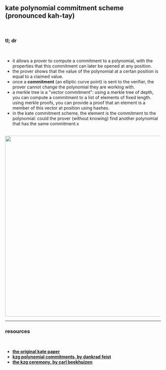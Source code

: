 ## kate polynomial commitment scheme (pronounced kah-tay)

<br>

### tl; dr

<br>

* it allows a prover to compute a commitment to a polynomial, with the properties that this commitment can later be opened at any position.
* the prover shows that the value of the polynomial at a certan position is equal to a claimed value.
* once a **commitment** (an elliptic curve point) is sent to the verifier, the prover cannot change the polynomial they are working with.
* a merkle tree is a "vector commitment": using a merkle tree of depth, you can compute a commitment to a list of elements of fixed length. using merkle proofs, you can provide a proof that an element is a member of this vector at position using hashes.
* in the kate commitment scheme, the element is the commitment to the polynomial: could the prover (without knowing) find another polynomial that has the same commitment.x

<br>

<img width="586" src="https://user-images.githubusercontent.com/1130416/234472661-000ccabb-2bce-4e16-8a51-f599c04b643d.png">


<br>

----

### resources

<br>

* **[the original kate paper](https://www.iacr.org/archive/asiacrypt2010/6477178/6477178.pdf)**
* **[kzg polynomial commitments, by dankrad feist](https://dankradfeist.de/ethereum/2020/06/16/kate-polynomial-commitments.html)**
* **[the kzg ceremony, by carl beekhuizen](https://archive.devcon.org/archive/watch/6/the-kzg-ceremony-or-how-i-learnt-to-stop-worrying-and-love-trusted-setups/?tab=YouTube)**
